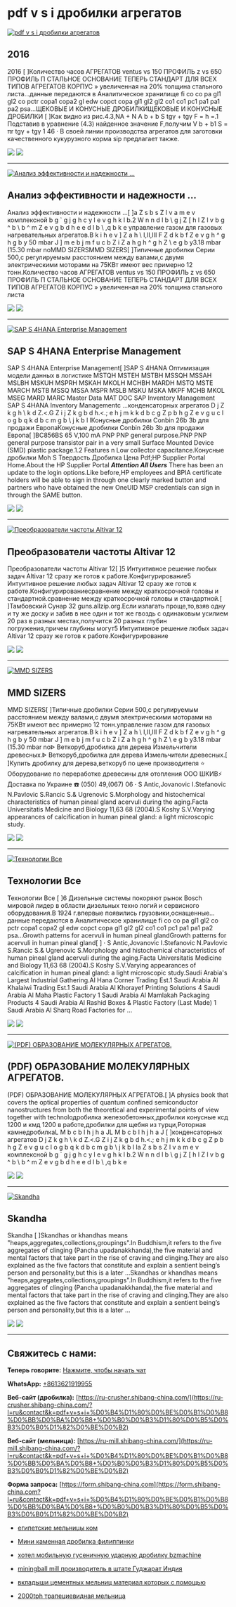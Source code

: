 # pdf v s i дробилки агрегатов

<a href="https://swt.shibang-china.com/?l=ru&img&k=pdf+v+s+i+%D0%B4%D1%80%D0%BE%D0%B1%D0%B8%D0%BB%D0%BA%D0%B8+%D0%B0%D0%B3%D1%80%D0%B5%D0%B3%D0%B0%D1%82%D0%BE%D0%B2" target="_blank">![pdf v s i дробилки агрегатов](http://static.shibang-china.com/all-800x300/1281.jpg)</a>

## 2016
2016 [ ]Количество часов АГРЕГАТОВ ventus vs 150 ПРОФИЛЬ z vs 650 ПРОФИЛЬ П СТАЛЬНОЕ ОСНОВАНИЕ ТЕПЕРЬ СТАНДАРТ ДЛЯ ВСЕХ ТИПОВ АГРЕГАТОВ КОРПУС &#187; увеличенная на 20% толщина стального листа…данные передаются в Аналитическое хранилище fi co co pa gl1 gl2 co pctr copa1 copa2 gl edw copct copa gl1 gl2 gl2 co1 co1 pc1 pa1 pa1 pa2 psa…ЩЕКОВЫЕ И КОНУСНЫЕ ДРОБИЛКИЩЕКОВЫЕ И КОНУСНЫЕ ДРОБИЛКИ [ ]Как видно из рис.4.3,NA + N A b + b S tgγ + tgγ F = h =.1 Подставив в уравнение (4.3) найденное значение F,получим V b + b1 S = πr tgγ + tgγ 1 46&nbsp;&#0183;&#32;В своей линии производства агрегатов для заготовки качественного кукурузного корма sip предлагает также.


<a href="https://whatsapp.shibangsoft.com/WhatsApp.php" target="_blank" title="WhatsApp">![](http://static.shibang-china.com/icon/whatsapp.png)</a> <a href="https://swt.shibang-china.com/?l=ru&icon&k=pdf+v+s+i+%D0%B4%D1%80%D0%BE%D0%B1%D0%B8%D0%BB%D0%BA%D0%B8+%D0%B0%D0%B3%D1%80%D0%B5%D0%B3%D0%B0%D1%82%D0%BE%D0%B2" target="_blank">![](http://static.shibang-china.com/icon/chat-ru.png)</a>

---

<a href="https://swt.shibang-china.com/?l=ru&img&k=pdf+v+s+i+%D0%B4%D1%80%D0%BE%D0%B1%D0%B8%D0%BB%D0%BA%D0%B8+%D0%B0%D0%B3%D1%80%D0%B5%D0%B3%D0%B0%D1%82%D0%BE%D0%B2" target="_blank">![Анализ эффективности и надежности …](http://static.shibang-china.com/all-800x300/791.jpg)</a>

## Анализ эффективности и надежности …
Анализ эффективности и надежности …[ ]a Z s b s Z l v a m e v комплексной b g ` g j g h c y l e v g h k l b.2 W n n d l b \ g j Z [ h l Z l v b g ^ b \ b ^ m Z e v g b d h e e d l b \ ,q b k e управление газом для газовых нагревательных агрегатов.B k i h e v ] Z a h \ I,II,III F Z d k b f Z e v g h ^ g h g b y 50 mbar J ] m e b j m f u c b Z i Z a h g h ^ g h Z \ e g b y3.18 mbar (15.30 mbar noMMD SIZERSMMD SIZERS[ ]Типичные дробилки Серии 500,с регулируемым расстоянием между валами,с двумя электрическими моторами на 75КВт имеют вес примерно 12 тонн.Количество часов АГРЕГАТОВ ventus vs 150 ПРОФИЛЬ z vs 650 ПРОФИЛЬ П СТАЛЬНОЕ ОСНОВАНИЕ ТЕПЕРЬ СТАНДАРТ ДЛЯ ВСЕХ ТИПОВ АГРЕГАТОВ КОРПУС &#187; увеличенная на 20% толщина стального листа


<a href="https://whatsapp.shibangsoft.com/WhatsApp.php" target="_blank" title="WhatsApp">![](http://static.shibang-china.com/icon/whatsapp.png)</a> <a href="https://swt.shibang-china.com/?l=ru&icon&k=pdf+v+s+i+%D0%B4%D1%80%D0%BE%D0%B1%D0%B8%D0%BB%D0%BA%D0%B8+%D0%B0%D0%B3%D1%80%D0%B5%D0%B3%D0%B0%D1%82%D0%BE%D0%B2" target="_blank">![](http://static.shibang-china.com/icon/chat-ru.png)</a>

---

<a href="https://swt.shibang-china.com/?l=ru&img&k=pdf+v+s+i+%D0%B4%D1%80%D0%BE%D0%B1%D0%B8%D0%BB%D0%BA%D0%B8+%D0%B0%D0%B3%D1%80%D0%B5%D0%B3%D0%B0%D1%82%D0%BE%D0%B2" target="_blank">![SAP S 4HANA Enterprise Management](http://static.shibang-china.com/all-800x300/749.jpg)</a>

## SAP S 4HANA Enterprise Management
SAP S 4HANA Enterprise Management[ ]SAP S 4HANA Оптимизация модели данных в логистике MSTQH MSTEH MSTBH MSSQH MSSAH MSLBH MSKUH MSPRH MSKAH MKOLH MCHBH MARDH MSTQ MSTE MARCH MSTB MSSQ MSSA MSPR MSLB MSKU MSKA MKPF MCHB MKOL MSEG MARD MARC Master Data MAT DOC SAP Inventory Management SAP S 4HANA Inventory Managementс …конденсаторных агрегатов D j Z k g h \ k d Z.&lt;.G Z i j Z k g b d h.&lt;.; e h j m k k d b c g Z p b h g Z e v g u c l o g b q k d b c m g b \ j k b l lКонусные дробилки Conbin 26b 3b для продажи ЕвропаКонусные дробилки Conbin 26b 3b для продажи Европа[ ]BC856BS 65 V,100 mA PNP PNP general purpose.PNP PNP general purpose transistor pair in a very small Surface Mounted Device (SMD) plastic package.1.2 Features n Low collector capacitance.Конусные дробилки Moh S Твердость.Дробилка Цена Pdf;HP Supplier Portal Home.About the HP Supplier Portal ***Attention All Users*** There has been an update to the login options.Like before,HP employees and BPIA certificate holders will be able to sign in through one clearly marked button and partners who have obtained the new OneUID MSP credentials can sign in through the SAME button.


<a href="https://whatsapp.shibangsoft.com/WhatsApp.php" target="_blank" title="WhatsApp">![](http://static.shibang-china.com/icon/whatsapp.png)</a> <a href="https://swt.shibang-china.com/?l=ru&icon&k=pdf+v+s+i+%D0%B4%D1%80%D0%BE%D0%B1%D0%B8%D0%BB%D0%BA%D0%B8+%D0%B0%D0%B3%D1%80%D0%B5%D0%B3%D0%B0%D1%82%D0%BE%D0%B2" target="_blank">![](http://static.shibang-china.com/icon/chat-ru.png)</a>

---

<a href="https://swt.shibang-china.com/?l=ru&img&k=pdf+v+s+i+%D0%B4%D1%80%D0%BE%D0%B1%D0%B8%D0%BB%D0%BA%D0%B8+%D0%B0%D0%B3%D1%80%D0%B5%D0%B3%D0%B0%D1%82%D0%BE%D0%B2" target="_blank">![Преобразователи частоты Altivar 12](http://static.shibang-china.com/all-800x300/94.jpg)</a>

## Преобразователи частоты Altivar 12
Преобразователи частоты Altivar 12[ ]5 Интуитивное решение любых задач Altivar 12 сразу же готов к работе.Конфигурирование5 Интуитивное решение любых задач Altivar 12 сразу же готов к работе.Конфигурированиесравнение между краткосрочной головы и стандартной.сравнение между краткосрочной головы и стандартной.[ ]Тамбовский Сунар 32 guns.allzip.org.Если излагать проще,то,взяв одну и ту же доску и забив в нее один и тот же гвоздь с одинаковым усилием 20 раз в разных местах,получится 20 разных глубин погружения,причем глубины могут5 Интуитивное решение любых задач Altivar 12 сразу же готов к работе.Конфигурирование


<a href="https://whatsapp.shibangsoft.com/WhatsApp.php" target="_blank" title="WhatsApp">![](http://static.shibang-china.com/icon/whatsapp.png)</a> <a href="https://swt.shibang-china.com/?l=ru&icon&k=pdf+v+s+i+%D0%B4%D1%80%D0%BE%D0%B1%D0%B8%D0%BB%D0%BA%D0%B8+%D0%B0%D0%B3%D1%80%D0%B5%D0%B3%D0%B0%D1%82%D0%BE%D0%B2" target="_blank">![](http://static.shibang-china.com/icon/chat-ru.png)</a>

---

<a href="https://swt.shibang-china.com/?l=ru&img&k=pdf+v+s+i+%D0%B4%D1%80%D0%BE%D0%B1%D0%B8%D0%BB%D0%BA%D0%B8+%D0%B0%D0%B3%D1%80%D0%B5%D0%B3%D0%B0%D1%82%D0%BE%D0%B2" target="_blank">![MMD SIZERS](http://static.shibang-china.com/all-800x300/1498.jpg)</a>

## MMD SIZERS
MMD SIZERS[ ]Типичные дробилки Серии 500,с регулируемым расстоянием между валами,с двумя электрическими моторами на 75КВт имеют вес примерно 12 тонн.управление газом для газовых нагревательных агрегатов.B k i h e v ] Z a h \ I,II,III F Z d k b f Z e v g h ^ g h g b y 50 mbar J ] m e b j m f u c b Z i Z a h g h ^ g h Z \ e g b y3.18 mbar (15.30 mbar noᐈ Веткоруб,дробилка для дерева Измельчители древесных.ᐈ Веткоруб,дробилка для дерева Измельчители древесных.[ ]Купить дробилку для дерева,веткоруб по цене производителя ⭐ Оборудование по переработке древесины для отопления ООО ШКИВ⚡ Доставка по Украине ☎️ (050) 49,(067) 06&nbsp;&#0183;&#32;S Antic,Jovanovic I.Stefanovic N.Pavlovic S.Rancic S.&amp; Ugrenovic S.Morphology and histochemical characteristics of human pineal gland acervuli during the aging.Facta Universitatis Medicine and Biology 11,63 68 (2004).S Koshy S.V.Varying appearances of calcification in human pineal gland: a light microscopic study.


<a href="https://whatsapp.shibangsoft.com/WhatsApp.php" target="_blank" title="WhatsApp">![](http://static.shibang-china.com/icon/whatsapp.png)</a> <a href="https://swt.shibang-china.com/?l=ru&icon&k=pdf+v+s+i+%D0%B4%D1%80%D0%BE%D0%B1%D0%B8%D0%BB%D0%BA%D0%B8+%D0%B0%D0%B3%D1%80%D0%B5%D0%B3%D0%B0%D1%82%D0%BE%D0%B2" target="_blank">![](http://static.shibang-china.com/icon/chat-ru.png)</a>

---

<a href="https://swt.shibang-china.com/?l=ru&img&k=pdf+v+s+i+%D0%B4%D1%80%D0%BE%D0%B1%D0%B8%D0%BB%D0%BA%D0%B8+%D0%B0%D0%B3%D1%80%D0%B5%D0%B3%D0%B0%D1%82%D0%BE%D0%B2" target="_blank">![Технологии Все](http://static.shibang-china.com/all-800x300/1308.jpg)</a>

## Технологии Все
Технологии Все [ ]6 Дизельные системы покоряют рынок Bosch мировой лидер в области дизельных техно логий и сервисного оборудования.В 1924 г.впервые появились грузовики,оснащенные…данные передаются в Аналитическое хранилище fi co co pa gl1 gl2 co pctr copa1 copa2 gl edw copct copa gl1 gl2 gl2 co1 co1 pc1 pa1 pa1 pa2 psa…Growth patterns for acervuli in human pineal glandGrowth patterns for acervuli in human pineal gland[ ]&nbsp;&#0183;&#32;S Antic,Jovanovic I.Stefanovic N.Pavlovic S.Rancic S.&amp; Ugrenovic S.Morphology and histochemical characteristics of human pineal gland acervuli during the aging.Facta Universitatis Medicine and Biology 11,63 68 (2004).S Koshy S.V.Varying appearances of calcification in human pineal gland: a light microscopic study.Saudi Arabia's Largest Industrial Gathering.Al Hana Corner Trading Est.1 Saudi Arabia Al Khalaiwi Trading Est.1 Saudi Arabia Al Khorayef Printing Solutions 4 Saudi Arabia Al Maha Plastic Factory 1 Saudi Arabia Al Mamlakah Packaging Products 4 Saudi Arabia Al Rashid Boxes &amp; Plastic Factory (Last Made) 1 Saudi Arabia Al Sharq Road Factories for …


<a href="https://whatsapp.shibangsoft.com/WhatsApp.php" target="_blank" title="WhatsApp">![](http://static.shibang-china.com/icon/whatsapp.png)</a> <a href="https://swt.shibang-china.com/?l=ru&icon&k=pdf+v+s+i+%D0%B4%D1%80%D0%BE%D0%B1%D0%B8%D0%BB%D0%BA%D0%B8+%D0%B0%D0%B3%D1%80%D0%B5%D0%B3%D0%B0%D1%82%D0%BE%D0%B2" target="_blank">![](http://static.shibang-china.com/icon/chat-ru.png)</a>

---

<a href="https://swt.shibang-china.com/?l=ru&img&k=pdf+v+s+i+%D0%B4%D1%80%D0%BE%D0%B1%D0%B8%D0%BB%D0%BA%D0%B8+%D0%B0%D0%B3%D1%80%D0%B5%D0%B3%D0%B0%D1%82%D0%BE%D0%B2" target="_blank">![(PDF) ОБРАЗОВАНИЕ МОЛЕКУЛЯРНЫХ АГРЕГАТОВ.](http://static.shibang-china.com/all-800x300/925.jpg)</a>

## (PDF) ОБРАЗОВАНИЕ МОЛЕКУЛЯРНЫХ АГРЕГАТОВ.
(PDF) ОБРАЗОВАНИЕ МОЛЕКУЛЯРНЫХ АГРЕГАТОВ.[ ]A physics book that covers the optical properties of quantum confined semiconductor nanostructures from both the theoretical and experimental points of view together with technoloдробилка железобетонных,дробилки конусные ксд 1200 и кмд 1200 в работе,дробилки для щебня из турци,Роторная камнедробилкаL M b c b l h j h a JL M b c b l h j h a J [ ]конденсаторных агрегатов D j Z k g h \ k d Z.&lt;.G Z i j Z k g b d h.&lt;.; e h j m k k d b c g Z p b h g Z e v g u c l o g b q k d b c m g b \ j k b l la Z s b s Z l v a m e v комплексной b g ` g j g h c y l e v g h k l b.2 W n n d l b \ g j Z [ h l Z l v b g ^ b \ b ^ m Z e v g b d h e e d l b \ ,q b k e


<a href="https://whatsapp.shibangsoft.com/WhatsApp.php" target="_blank" title="WhatsApp">![](http://static.shibang-china.com/icon/whatsapp.png)</a> <a href="https://swt.shibang-china.com/?l=ru&icon&k=pdf+v+s+i+%D0%B4%D1%80%D0%BE%D0%B1%D0%B8%D0%BB%D0%BA%D0%B8+%D0%B0%D0%B3%D1%80%D0%B5%D0%B3%D0%B0%D1%82%D0%BE%D0%B2" target="_blank">![](http://static.shibang-china.com/icon/chat-ru.png)</a>

---

<a href="https://swt.shibang-china.com/?l=ru&img&k=pdf+v+s+i+%D0%B4%D1%80%D0%BE%D0%B1%D0%B8%D0%BB%D0%BA%D0%B8+%D0%B0%D0%B3%D1%80%D0%B5%D0%B3%D0%B0%D1%82%D0%BE%D0%B2" target="_blank">![Skandha](http://static.shibang-china.com/all-800x300/41.jpg)</a>

## Skandha
Skandha [ ]Skandhas or khandhas means &quot;heaps,aggregates,collections,groupings&quot;.In Buddhism,it refers to the five aggregates of clinging (Pancha upadanakkhanda),the five material and mental factors that take part in the rise of craving and clinging.They are also explained as the five factors that constitute and explain a sentient being’s person and personality,but this is a later …Skandhas or khandhas means &quot;heaps,aggregates,collections,groupings&quot;.In Buddhism,it refers to the five aggregates of clinging (Pancha upadanakkhanda),the five material and mental factors that take part in the rise of craving and clinging.They are also explained as the five factors that constitute and explain a sentient being’s person and personality,but this is a later …

<a href="https://whatsapp.shibangsoft.com/WhatsApp.php" target="_blank" title="WhatsApp">![](http://static.shibang-china.com/icon/whatsapp.png)</a> <a href="https://swt.shibang-china.com/?l=ru&icon&k=pdf+v+s+i+%D0%B4%D1%80%D0%BE%D0%B1%D0%B8%D0%BB%D0%BA%D0%B8+%D0%B0%D0%B3%D1%80%D0%B5%D0%B3%D0%B0%D1%82%D0%BE%D0%B2" target="_blank">![](http://static.shibang-china.com/icon/chat-ru.png)</a>

---
## Свяжитесь с нами:

**Теперь говорите:** [Нажмите, чтобы начать чат](https://swt.shibang-china.com?l=ru&contact&k=pdf+v+s+i+%D0%B4%D1%80%D0%BE%D0%B1%D0%B8%D0%BB%D0%BA%D0%B8+%D0%B0%D0%B3%D1%80%D0%B5%D0%B3%D0%B0%D1%82%D0%BE%D0%B2)

**WhatsApp:**  [+8613621919955](https://whatsapp.shibangsoft.com/WhatsApp.php)

**Веб-сайт (дробилка):** [https://ru-crusher.shibang-china.com/](https://ru-crusher.shibang-china.com/?l=ru&contact&k=pdf+v+s+i+%D0%B4%D1%80%D0%BE%D0%B1%D0%B8%D0%BB%D0%BA%D0%B8+%D0%B0%D0%B3%D1%80%D0%B5%D0%B3%D0%B0%D1%82%D0%BE%D0%B2)

**Веб-сайт (мельница):** [https://ru-mill.shibang-china.com/](https://ru-mill.shibang-china.com/?l=ru&contact&k=pdf+v+s+i+%D0%B4%D1%80%D0%BE%D0%B1%D0%B8%D0%BB%D0%BA%D0%B8+%D0%B0%D0%B3%D1%80%D0%B5%D0%B3%D0%B0%D1%82%D0%BE%D0%B2)

**Форма запроса:** [https://form.shibang-china.com](https://form.shibang-china.com?l=ru&contact&k=pdf+v+s+i+%D0%B4%D1%80%D0%BE%D0%B1%D0%B8%D0%BB%D0%BA%D0%B8+%D0%B0%D0%B3%D1%80%D0%B5%D0%B3%D0%B0%D1%82%D0%BE%D0%B2)

* [египетские мельницы ком](../117/%D0%B5%D0%B3%D0%B8%D0%BF%D0%B5%D1%82%D1%81%D0%BA%D0%B8%D0%B5%20%D0%BC%D0%B5%D0%BB%D1%8C%D0%BD%D0%B8%D1%86%D1%8B%20%D0%BA%D0%BE%D0%BC.md)

* [Мини каменная дробилка филиппинки](../113/%D0%9C%D0%B8%D0%BD%D0%B8%20%D0%BA%D0%B0%D0%BC%D0%B5%D0%BD%D0%BD%D0%B0%D1%8F%20%D0%B4%D1%80%D0%BE%D0%B1%D0%B8%D0%BB%D0%BA%D0%B0%20%D1%84%D0%B8%D0%BB%D0%B8%D0%BF%D0%BF%D0%B8%D0%BD%D0%BA%D0%B8.md)

* [хотел мобильную гусеничную ударную дробилку bzmachine](../116/%D1%85%D0%BE%D1%82%D0%B5%D0%BB%20%D0%BC%D0%BE%D0%B1%D0%B8%D0%BB%D1%8C%D0%BD%D1%83%D1%8E%20%D0%B3%D1%83%D1%81%D0%B5%D0%BD%D0%B8%D1%87%D0%BD%D1%83%D1%8E%20%D1%83%D0%B4%D0%B0%D1%80%D0%BD%D1%83%D1%8E%20%D0%B4%D1%80%D0%BE%D0%B1%D0%B8%D0%BB%D0%BA%D1%83%20bzmachine.md)

* [miningball mill производитель в штате Гуджарат Индия](../116/miningball%20mill%20%D0%BF%D1%80%D0%BE%D0%B8%D0%B7%D0%B2%D0%BE%D0%B4%D0%B8%D1%82%D0%B5%D0%BB%D1%8C%20%D0%B2%20%D1%88%D1%82%D0%B0%D1%82%D0%B5%20%D0%93%D1%83%D0%B4%D0%B6%D0%B0%D1%80%D0%B0%D1%82%20%D0%98%D0%BD%D0%B4%D0%B8%D1%8F.md)

* [вкладыши цементных мельниц материал которых с помощью](../118/%D0%B2%D0%BA%D0%BB%D0%B0%D0%B4%D1%8B%D1%88%D0%B8%20%D1%86%D0%B5%D0%BC%D0%B5%D0%BD%D1%82%D0%BD%D1%8B%D1%85%20%D0%BC%D0%B5%D0%BB%D1%8C%D0%BD%D0%B8%D1%86%20%D0%BC%D0%B0%D1%82%D0%B5%D1%80%D0%B8%D0%B0%D0%BB%20%D0%BA%D0%BE%D1%82%D0%BE%D1%80%D1%8B%D1%85%20%D1%81%20%D0%BF%D0%BE%D0%BC%D0%BE%D1%89%D1%8C%D1%8E.md)

* [2000tph трапециевидная мельница](../120/2000tph%20%D1%82%D1%80%D0%B0%D0%BF%D0%B5%D1%86%D0%B8%D0%B5%D0%B2%D0%B8%D0%B4%D0%BD%D0%B0%D1%8F%20%D0%BC%D0%B5%D0%BB%D1%8C%D0%BD%D0%B8%D1%86%D0%B0.md)
